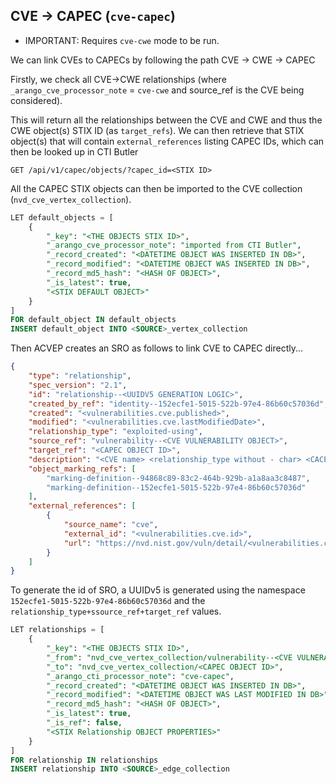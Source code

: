 ## CVE -> CAPEC (`cve-capec`)

* IMPORTANT: Requires `cve-cwe` mode to be run.

We can link CVEs to CAPECs by following the path CVE -> CWE -> CAPEC

Firstly, we check all CVE->CWE relationships (where `_arango_cve_processor_note` = `cve-cwe` and source_ref is the CVE being considered).

This will return all the relationships between the CVE and CWE and thus the CWE object(s) STIX ID (as `target_refs`). We can then retrieve that STIX object(s) that will contain `external_references` listing CAPEC IDs, which can then be looked up in CTI Butler

```
GET /api/v1/capec/objects/?capec_id=<STIX ID>
```

All the CAPEC STIX objects can then be imported to the CVE collection (`nvd_cve_vertex_collection`).

```sql
LET default_objects = [
    {
        "_key": "<THE OBJECTS STIX ID>",
        "_arango_cve_processor_note": "imported from CTI Butler",
        "_record_created": "<DATETIME OBJECT WAS INSERTED IN DB>",
        "_record_modified": "<DATETIME OBJECT WAS INSERTED IN DB>",
        "_record_md5_hash": "<HASH OF OBJECT>",
        "_is_latest": true,
        "<STIX DEFAULT OBJECT>"
    }
]
FOR default_object IN default_objects
INSERT default_object INTO <SOURCE>_vertex_collection
```

Then ACVEP creates an SRO as follows to link CVE to CAPEC directly...

```json
{
    "type": "relationship",
    "spec_version": "2.1",
    "id": "relationship--<UUIDV5 GENERATION LOGIC>",
    "created_by_ref": "identity--152ecfe1-5015-522b-97e4-86b60c57036d",
    "created": "<vulnerabilities.cve.published>",
    "modified": "<vulnerabilities.cve.lastModifiedDate>",
    "relationship_type": "exploited-using",
    "source_ref": "vulnerability--<CVE VULNERABILITY OBJECT>",
    "target_ref": "<CAPEC OBJECT ID>",
    "description": "<CVE name> <relationship_type without - char> <CACEC name>",
    "object_marking_refs": [
        "marking-definition--94868c89-83c2-464b-929b-a1a8aa3c8487",
        "marking-definition--152ecfe1-5015-522b-97e4-86b60c57036d"
    ],
    "external_references": [
        {
            "source_name": "cve",
            "external_id": "<vulnerabilities.cve.id>",
            "url": "https://nvd.nist.gov/vuln/detail/<vulnerabilities.cve.id>"
        }
    ]
}
```

To generate the id of SRO, a UUIDv5 is generated using the namespace `152ecfe1-5015-522b-97e4-86b60c57036d` and the `relationship_type+ssource_ref+target_ref` values.

```sql
LET relationships = [
    {
        "_key": "<THE OBJECTS STIX ID>",
        "_from": "nvd_cve_vertex_collection/vulnerability--<CVE VULNERABILITY OBJECT>",
        "_to": "nvd_cve_vertex_collection/<CAPEC OBJECT ID>",
        "_arango_cti_processor_note": "cve-capec",
        "_record_created": "<DATETIME OBJECT WAS INSERTED IN DB>",
        "_record_modified": "<DATETIME OBJECT WAS LAST MODIFIED IN DB>",
        "_record_md5_hash": "<HASH OF OBJECT>",
        "_is_latest": true,
        "_is_ref": false,
        "<STIX Relationship OBJECT PROPERTIES>"
    }
]
FOR relationship IN relationships
INSERT relationship INTO <SOURCE>_edge_collection
```